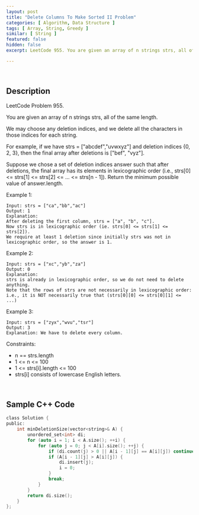 ```yaml
---
layout: post
title: "Delete Columns To Make Sorted II Problem"
categories: [ Algorithm, Data Structure ]
tags: [ Array, String, Greedy ]
similar: [ String ]
featured: false
hidden: false
excerpt: LeetCode 955. You are given an array of n strings strs, all of the same length.

---
```


<br />

## Description

LeetCode Problem 955.

You are given an array of n strings strs, all of the same length.

We may choose any deletion indices, and we delete all the characters in those indices for each string.

For example, if we have strs = ["abcdef","uvwxyz"] and deletion indices {0, 2, 3}, then the final array after deletions is ["bef", "vyz"].

Suppose we chose a set of deletion indices answer such that after deletions, the final array has its elements in lexicographic order (i.e., strs[0] <= strs[1] <= strs[2] <= ... <= strs[n - 1]). Return the minimum possible value of answer.length.

Example 1:
```
Input: strs = ["ca","bb","ac"]
Output: 1
Explanation: 
After deleting the first column, strs = ["a", "b", "c"].
Now strs is in lexicographic order (ie. strs[0] <= strs[1] <= strs[2]).
We require at least 1 deletion since initially strs was not in lexicographic order, so the answer is 1.
```

Example 2:
```
Input: strs = ["xc","yb","za"]
Output: 0
Explanation: 
strs is already in lexicographic order, so we do not need to delete anything.
Note that the rows of strs are not necessarily in lexicographic order:
i.e., it is NOT necessarily true that (strs[0][0] <= strs[0][1] <= ...)
```

Example 3:
```
Input: strs = ["zyx","wvu","tsr"]
Output: 3
Explanation: We have to delete every column.
```

Constraints:
* n == strs.length
* 1 <= n <= 100
* 1 <= strs[i].length <= 100
* strs[i] consists of lowercase English letters.

<br />

## Sample C++ Code


```c
class Solution {
public:
    int minDeletionSize(vector<string>& A) {
        unordered_set<int> di;
        for (auto i = 1; i < A.size(); ++i) {
            for (auto j = 0; j < A[i].size(); ++j) {
                if (di.count(j) > 0 || A[i - 1][j] == A[i][j]) continue;
                if (A[i - 1][j] > A[i][j]) {
                    di.insert(j);
                    i = 0;
                }
                break;
            }
        }
        return di.size();
    }
};
```


